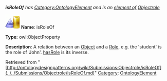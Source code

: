 ___isRoleOf__ has [Category:OntologyElement](../../Category/OntologyElement.md "Category:OntologyElement") and is an [element of](../../Property/ElementOf.md "Property:ElementOf") [Objectrole](../../Submissions/Objectrole.md "Submissions:Objectrole")_


  




[![ObjectProperty](../../images/thumb/c/c3/ObjectProperty.gif/45px-ObjectProperty.gif)](../../Image/ObjectProperty.gif.md "ObjectProperty")
__Name__: isRoleOf 


__Type:__ owl:ObjectProperty 


__Description__: A relation between an  [Object](../../Submissions/Object.md "Submissions:Objectrole/Object") and a  [Role](../../Property/Role.md "Submissions:Objectrole/Role"), e.g. the 'student' is the role of 'John'.  [hasRole](has../../Property/Role.md "Submissions:Objectrole/hasRole") is its inverse. 





Retrieved from "[http://ontologydesignpatterns.org/wiki/Submissions:Objectrole/isRoleOf](../../Submissions/Objectrole/isRoleOf.md)"
 [Category](http://ontologydesignpatterns.org/wiki/Special:Categories "Special:Categories"): [OntologyElement](../../Category/OntologyElement.md "Category:OntologyElement")